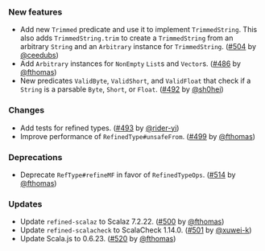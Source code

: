 ### New features

* Add new `Trimmed` predicate and use it to implement `TrimmedString`.
  This also adds `TrimmedString.trim` to create a `TrimmedString` from
  an arbitrary `String` and an `Arbitrary` instance for `TrimmedString`.
  ([#504][#504] by [@ceedubs][@ceedubs])
* Add `Arbitrary` instances for `NonEmpty` `List`s and `Vector`s.
  ([#486][#486] by [@fthomas][@fthomas])
* New predicates `ValidByte`, `ValidShort`, and `ValidFloat` that check
  if a `String` is a parsable `Byte`, `Short`, or `Float`.
  ([#492][#492] by [@sh0hei][@sh0hei])

### Changes

* Add tests for refined types.
  ([#493][#493] by [@rider-yi][@rider-yi])
* Improve performance of `RefinedType#unsafeFrom`.
  ([#499][#499] by [@fthomas][@fthomas])

### Deprecations

* Deprecate `RefType#refineMF` in favor of `RefinedTypeOps`.
  ([#514][#514] by [@fthomas][@fthomas])

### Updates

* Update `refined-scalaz` to Scalaz 7.2.22.
  ([#500][#500] by [@fthomas][@fthomas])
* Update `refined-scalacheck` to ScalaCheck 1.14.0.
  ([#501][#501] by [@xuwei-k][@xuwei-k])
* Update Scala.js to 0.6.23.
  ([#520][#520] by [@fthomas][@fthomas])

[#486]: https://github.com/fthomas/refined/pull/486
[#492]: https://github.com/fthomas/refined/pull/492
[#493]: https://github.com/fthomas/refined/pull/493
[#499]: https://github.com/fthomas/refined/pull/499
[#500]: https://github.com/fthomas/refined/pull/500
[#501]: https://github.com/fthomas/refined/pull/501
[#504]: https://github.com/fthomas/refined/pull/504
[#514]: https://github.com/fthomas/refined/pull/514
[#520]: https://github.com/fthomas/refined/pull/520

[@ceedubs]: https://github.com/ceedubs
[@fthomas]: https://github.com/fthomas
[@rider-yi]: https://github.com/rider-yi
[@sh0hei]: https://github.com/sh0hei
[@xuwei-k]: https://github.com/xuwei-k
